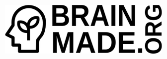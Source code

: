 <picture>
  <source media="(prefers-color-scheme: dark)" srcset="/docs/white-logo.svg">
  <source media="(prefers-color-scheme: light)" srcset="/docs/black-logo.svg">
  <img alt="Humanmade mark." src="/docs/black-logo.svg">
</picture>
